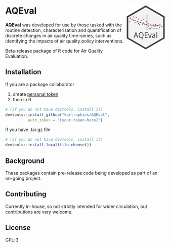 
<!-- README.md is generated from README.Rmd. Please edit that file -->

# AQEval <img src="man/figures/logo.png" align="right" alt="" width="120" />

<!-- badges: start -->
<!-- badges: end -->

**AQEval** was developed for use by those tasked with the routine
detection, characterisation and quantification of discrete changes in
air quality time-series, such as identifying the impacts of air quality
policy interventions.

Beta-release package of R code for Air Quality Evaluation.

## Installation

If you are a package collaborator

1.  create [personal
    token](https://help.github.com/en/github/authenticating-to-github/creating-a-personal-access-token-for-the-command-line)
2.  then in R

``` r
# (if you do not have devtools, install it) 
devtools::install_github("karlropkins/AQEval", 
          auth_token = "[your-token-here]") 
```

If you have .tar.gz file

``` r
# (if you do not have devtools, install it)
devtools::install_local(file.choose())
```

## Background

These packages contain pre-release code being developed as part of an
on-going project.

## Contributing

Currently in-house, so not strictly intended for wider circulation, but
contributions are very welcome.

## License

GPL-3

